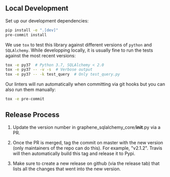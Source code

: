## Local Development

Set up our development dependencies:

```sh
pip install -e ".[dev]"
pre-commit install
```

We use `tox` to test this library against different versions of `python` and `SQLAlchemy`.
While developping locally, it is usually fine to run the tests against the most recent versions:

```sh
tox -e py37  # Python 3.7, SQLAlchemy < 2.0
tox -e py37 -- -v -s  # Verbose output
tox -e py37 -- -k test_query  # Only test_query.py
```

Our linters will run automatically when committing via git hooks but you can also run them manually:

```sh
tox -e pre-commit
```

## Release Process

1. Update the version number in graphene_sqlalchemy_core/__init__.py via a PR.

2. Once the PR is merged, tag the commit on master with the new version (only maintainers of the repo can do this). For example, "v2.1.2". Travis will then automatically build this tag and release it to Pypi.

3. Make sure to create a new release on github (via the release tab) that lists all the changes that went into the new version.
